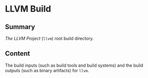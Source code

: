 # LLVM Build

## Summary

*The LLVM Project* (`llvm`) root build directory.

## Content

The build inputs (such as build tools
and build systems) and the build outputs (such as
binary artifacts) for `llvm`.

